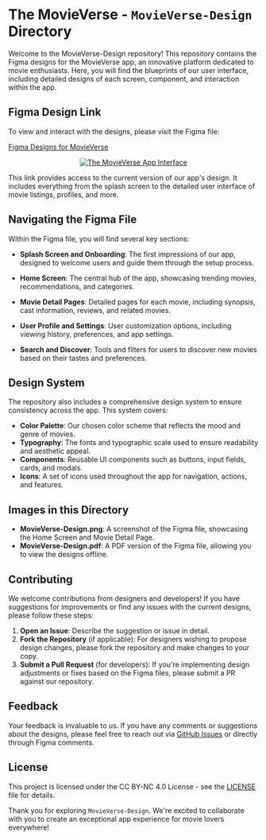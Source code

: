 # The MovieVerse - `MovieVerse-Design` Directory

Welcome to the MovieVerse-Design repository! This repository contains the Figma designs for the MovieVerse app, an innovative platform dedicated to movie enthusiasts. Here, you will find the blueprints of our user interface, including detailed designs of each screen, component, and interaction within the app.

## Figma Design Link

To view and interact with the designs, please visit the Figma file:

[Figma Designs for MovieVerse](https://www.figma.com/file/Yjxi2D2ShJwzCkbB2O6Sul/MovieVerse-Design?type=design&node-id=0%3A1&mode=design&t=bB21LWHPfANRRTBG-1)

<p align="center" style="cursor: pointer">
  <a href="https://movie-verse.com">
    <img src="../images/MovieVerse-UI.png" alt="The MovieVerse App Interface"/>
  </a>
</p>

This link provides access to the current version of our app's design. It includes everything from the splash screen to the detailed user interface of movie listings, profiles, and more.

## Navigating the Figma File

Within the Figma file, you will find several key sections:

- **Splash Screen and Onboarding**: The first impressions of our app, designed to welcome users and guide them through the setup process.

- **Home Screen**: The central hub of the app, showcasing trending movies, recommendations, and categories.

- **Movie Detail Pages**: Detailed pages for each movie, including synopsis, cast information, reviews, and related movies.

- **User Profile and Settings**: User customization options, including viewing history, preferences, and app settings.

- **Search and Discover**: Tools and filters for users to discover new movies based on their tastes and preferences.

## Design System

The repository also includes a comprehensive design system to ensure consistency across the app. This system covers:

- **Color Palette**: Our chosen color scheme that reflects the mood and genre of movies.
- **Typography**: The fonts and typographic scale used to ensure readability and aesthetic appeal.
- **Components**: Reusable UI components such as buttons, input fields, cards, and modals.
- **Icons**: A set of icons used throughout the app for navigation, actions, and features.

## Images in this Directory

- **MovieVerse-Design.png**: A screenshot of the Figma file, showcasing the Home Screen and Movie Detail Page.
- **MovieVerse-Design.pdf**: A PDF version of the Figma file, allowing you to view the designs offline.

## Contributing

We welcome contributions from designers and developers! If you have suggestions for improvements or find any issues with the current designs, please follow these steps:

1. **Open an Issue**: Describe the suggestion or issue in detail.
2. **Fork the Repository** (if applicable): For designers wishing to propose design changes, please fork the repository and make changes to your copy.
3. **Submit a Pull Request** (for developers): If you're implementing design adjustments or fixes based on the Figma files, please submit a PR against our repository.

## Feedback

Your feedback is invaluable to us. If you have any comments or suggestions about the designs, please feel free to reach out via [GitHub Issues](https://github.com/hoangsonww/The-MovieVerse-Database/issues) or directly through Figma comments.

## License

This project is licensed under the CC BY-NC 4.0 License - see the [LICENSE](LICENSE.md) file for details.

Thank you for exploring `MovieVerse-Design`. We're excited to collaborate with you to create an exceptional app experience for movie lovers everywhere!
